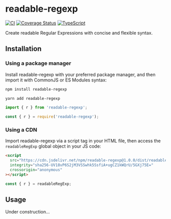 # readable-regexp

[![CI](https://github.com/hlysine/readable-regexp/actions/workflows/main.yml/badge.svg)](https://github.com/hlysine/readable-regexp/actions/workflows/main.yml)
[![Coverage Status](https://coveralls.io/repos/github/hlysine/readable-regex/badge.svg?branch=main)](https://coveralls.io/github/hlysine/readable-regex?branch=main)
[![TypeScript](https://img.shields.io/badge/built%20with-TypeScript-blue)](https://www.typescriptlang.org/)

Create readable Regular Expressions with concise and flexible syntax.

## Installation

### Using a package manager

Install readable-regexp with your preferred package manager, and then import it with CommonJS or ES Modules syntax:

```bash
npm install readable-regexp

yarn add readable-regexp
```

```js
import { r } from 'readable-regexp';

const { r } = require('readable-regexp');
```

### Using a CDN

Import readable-regexp via a script tag in your HTML file, then access the `readableRegExp` global object in your JS code:

```html
<script
  src="https://cdn.jsdelivr.net/npm/readable-regexp@1.0.0/dist/readable-regexp.umd.js"
  integrity="sha256-UV18vP6S2jM3VSSwhk5SsfiA+ugCZ1kWQrU/5GXj75E="
  crossorigin="anonymous"
></script>
```

```js
const { r } = readableRegExp;
```

## Usage

Under construction...
